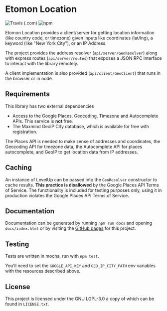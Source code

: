 # Etomon Location

![Travis (.com)](https://img.shields.io/travis/com/znetstar/etomon-location)
![npm](https://img.shields.io/npm/v/znetstar/etomon-location)

Etomon Location provides a client/server for getting location information (like country code, or timezone) given inputs like
coordinates (lat/lng), a keyword (like "New York City"), or an IP Address.

The project provides the address resolver (`api/server/GeoResolver`) along with express routes (`api/server/routes`)
that exposes a JSON RPC interface to interact with the library remotely.

A client implementation is also provided (`api/client/GeoClient`) that runs in the browser or in node.

## Requirements

This library has two external dependencies
* Access to the Google Places, Geocoding, Timezone and Autocomplete APIs. This service is **not** free.
* The Maxmind GeoIP City database, which is available for free with registration.

The Places API is needed to make sense of addresses and coordinates, the Geocoding API for timezone data, the Autocomplete
API for places autocomplete, and GeoIP to get location data from IP addresses.

## Caching 

An instance of LevelUp can be passed into the `GeoResolver` constructor to cache results. **This practice is disallowed** 
by the Google Places API Terms of Service. The functionality is included for testing purposes only, using it in production
violates the Google Places API Terms of Service.

## Documentation

Documentation can be generated by running `npm run docs` and opening `docs/index.html` or by visiting the [GitHub pages](https://etomonusa.github.io/etomon-location/)
for this project.

## Testing

Tests are written in mocha, run with `npm test`.

You'll need to set the `GOOGLE_API_KEY` and `GEO_IP_CITY_PATH` env variables with the resources described above.

## License

This project is licensed under the GNU LGPL-3.0 a copy of which can be found in `LICENSE.txt`.
